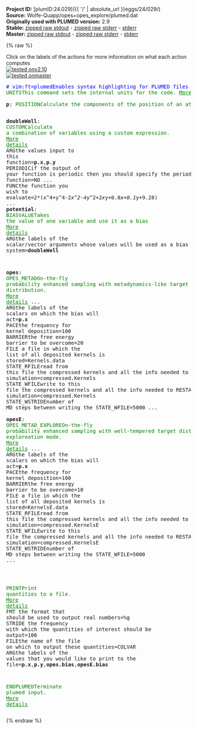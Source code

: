 **Project ID:** [plumID:24.029]({{ '/' | absolute_url }}eggs/24/029/)  
**Source:** Wolfe-Quapp/opes+opes_explore/plumed.dat  
**Originally used with PLUMED version:** 2.9  
**Stable:** [zipped raw stdout](plumed.dat.plumed.stdout.txt.zip) - [zipped raw stderr](plumed.dat.plumed.stderr.txt.zip) - [stderr](plumed.dat.plumed.stderr)  
**Master:** [zipped raw stdout](plumed.dat.plumed_master.stdout.txt.zip) - [zipped raw stderr](plumed.dat.plumed_master.stderr.txt.zip) - [stderr](plumed.dat.plumed_master.stderr)  

{% raw %}
<div class="plumedpreheader">
<div class="headerInfo" id="value_details_data/Wolfe-Quapp/opes+opes_explore/plumed.dat"> Click on the labels of the actions for more information on what each action computes </div>
<div class="containerBadge">
<div class="headerBadge"><a href="plumed.dat.plumed.stderr"><img src="https://img.shields.io/badge/v2.10-passing-green.svg" alt="tested onv2.10" /></a></div>
<div class="headerBadge"><a href="plumed.dat.plumed_master.stderr"><img src="https://img.shields.io/badge/master-passing-green.svg" alt="tested onmaster" /></a></div>
</div>
</div>
<pre class="plumedlisting">
<span class="plumedtooltip" style="color:blue"># vim:ft=plumed<span class="right">Enables syntax highlighting for PLUMED files in vim. See <a href="https://www.plumed.org/doc-master/user-doc/html/vim">here for more details. </a><i></i></span></span>
<span class="plumedtooltip" style="color:green">UNITS<span class="right">This command sets the internal units for the code. <a href="https://www.plumed.org/doc-master/user-doc/html/UNITS" style="color:green">More details</a><i></i></span></span> <span class="plumedtooltip">NATURAL<span class="right"> use natural units<i></i></span></span>
<br/><span style="display:none;" id="data/Wolfe-Quapp/opes+opes_explore/plumed.dat">The UNITS action with label <b></b> calculates something</span><b name="data/Wolfe-Quapp/opes+opes_explore/plumed.datp" onclick='showPath("data/Wolfe-Quapp/opes+opes_explore/plumed.dat","data/Wolfe-Quapp/opes+opes_explore/plumed.datp","data/Wolfe-Quapp/opes+opes_explore/plumed.datp","brown")'>p</b>: <span class="plumedtooltip" style="color:green">POSITION<span class="right">Calculate the components of the position of an atom or atoms. <a href="https://www.plumed.org/doc-master/user-doc/html/POSITION" style="color:green">More details</a><i></i></span></span> <span class="plumedtooltip">ATOM<span class="right">the atom number<i></i></span></span>=1

<span style="display:none;" id="data/Wolfe-Quapp/opes+opes_explore/plumed.datp">The POSITION action with label <b>p</b> calculates the following quantities:<table  align="center" frame="void" width="95%" cellpadding="5%"><tr><td width="5%"><b> Quantity </b>  </td><td><b> Description </b> </td></tr><tr><td width="5%">p.x</td><td>the x-component of the atom position</td></tr><tr><td width="5%">p.y</td><td>the y-component of the atom position</td></tr><tr><td width="5%">p.z</td><td>the z-component of the atom position</td></tr></table></span><b name="data/Wolfe-Quapp/opes+opes_explore/plumed.datdoubleWell" onclick='showPath("data/Wolfe-Quapp/opes+opes_explore/plumed.dat","data/Wolfe-Quapp/opes+opes_explore/plumed.datdoubleWell","data/Wolfe-Quapp/opes+opes_explore/plumed.datdoubleWell","brown")'>doubleWell</b>: <span class="plumedtooltip" style="color:green">CUSTOM<span class="right">Calculate a combination of variables using a custom expression. <a href="https://www.plumed.org/doc-master/user-doc/html/CUSTOM" style="color:green">More details</a><i></i></span></span> <span class="plumedtooltip">ARG<span class="right">the values input to this function<i></i></span></span>=<b name="data/Wolfe-Quapp/opes+opes_explore/plumed.datp">p.x</b>,<b name="data/Wolfe-Quapp/opes+opes_explore/plumed.datp">p.y</b> <span class="plumedtooltip">PERIODIC<span class="right">if the output of your function is periodic then you should specify the periodicity of the function<i></i></span></span>=NO ...
  <span class="plumedtooltip">FUNC<span class="right">the function you wish to evaluate<i></i></span></span>=2*(x^4+y^4-2*x^2-4*y^2+2*x*y+0.8*x+0.1*y+9.28)
...
<span style="display:none;" id="data/Wolfe-Quapp/opes+opes_explore/plumed.datdoubleWell">The CUSTOM action with label <b>doubleWell</b> calculates the following quantities:<table  align="center" frame="void" width="95%" cellpadding="5%"><tr><td width="5%"><b> Quantity </b>  </td><td><b> Description </b> </td></tr><tr><td width="5%">doubleWell.value</td><td>an arbitrary function</td></tr></table></span><b name="data/Wolfe-Quapp/opes+opes_explore/plumed.datpotential" onclick='showPath("data/Wolfe-Quapp/opes+opes_explore/plumed.dat","data/Wolfe-Quapp/opes+opes_explore/plumed.datpotential","data/Wolfe-Quapp/opes+opes_explore/plumed.datpotential","brown")'>potential</b>: <span class="plumedtooltip" style="color:green">BIASVALUE<span class="right">Takes the value of one variable and use it as a bias <a href="https://www.plumed.org/doc-master/user-doc/html/BIASVALUE" style="color:green">More details</a><i></i></span></span> <span class="plumedtooltip">ARG<span class="right">the labels of the scalar/vector arguments whose values will be used as a bias on the system<i></i></span></span>=<b name="data/Wolfe-Quapp/opes+opes_explore/plumed.datdoubleWell">doubleWell</b>

 
<span style="display:none;" id="data/Wolfe-Quapp/opes+opes_explore/plumed.datpotential">The BIASVALUE action with label <b>potential</b> calculates the following quantities:<table  align="center" frame="void" width="95%" cellpadding="5%"><tr><td width="5%"><b> Quantity </b>  </td><td><b> Description </b> </td></tr><tr><td width="5%">potential.bias</td><td>the instantaneous value of the bias potential</td></tr><tr><td width="5%">potential._bias</td><td>one or multiple instances of this quantity can be referenced elsewhere in the input file</td></tr></table></span><b name="data/Wolfe-Quapp/opes+opes_explore/plumed.datopes" onclick='showPath("data/Wolfe-Quapp/opes+opes_explore/plumed.dat","data/Wolfe-Quapp/opes+opes_explore/plumed.datopes","data/Wolfe-Quapp/opes+opes_explore/plumed.datopes","brown")'>opes</b>: <span class="plumedtooltip" style="color:green">OPES_METAD<span class="right">On-the-fly probability enhanced sampling with metadynamics-like target distribution. <a href="https://www.plumed.org/doc-master/user-doc/html/OPES_METAD" style="color:green">More details</a><i></i></span></span> ...
  <span class="plumedtooltip">ARG<span class="right">the labels of the scalars on which the bias will act<i></i></span></span>=<b name="data/Wolfe-Quapp/opes+opes_explore/plumed.datp">p.x</b>
  <span class="plumedtooltip">PACE<span class="right">the frequency for kernel deposition<i></i></span></span>=100
  <span class="plumedtooltip">BARRIER<span class="right">the free energy barrier to be overcome<i></i></span></span>=20
  <span class="plumedtooltip">FILE<span class="right"> a file in which the list of all deposited kernels is stored<i></i></span></span>=Kernels.data
  <span class="plumedtooltip">STATE_RFILE<span class="right">read from this file the compressed kernels and all the info needed to RESTART the simulation<i></i></span></span>=compressed.Kernels
  <span class="plumedtooltip">STATE_WFILE<span class="right">write to this file the compressed kernels and all the info needed to RESTART the simulation<i></i></span></span>=compressed.Kernels
  <span class="plumedtooltip">STATE_WSTRIDE<span class="right">number of MD steps between writing the STATE_WFILE<i></i></span></span>=5000
...
<br/><span style="display:none;" id="data/Wolfe-Quapp/opes+opes_explore/plumed.datopes">The OPES_METAD action with label <b>opes</b> calculates the following quantities:<table  align="center" frame="void" width="95%" cellpadding="5%"><tr><td width="5%"><b> Quantity </b>  </td><td><b> Description </b> </td></tr><tr><td width="5%">opes.bias</td><td>the instantaneous value of the bias potential</td></tr><tr><td width="5%">opes.rct</td><td>estimate of c(t)</td></tr><tr><td width="5%">opes.zed</td><td>estimate of Z_n</td></tr><tr><td width="5%">opes.neff</td><td>effective sample size</td></tr><tr><td width="5%">opes.nker</td><td>total number of compressed kernels used to represent the bias</td></tr></table></span><b name="data/Wolfe-Quapp/opes+opes_explore/plumed.datopesE" onclick='showPath("data/Wolfe-Quapp/opes+opes_explore/plumed.dat","data/Wolfe-Quapp/opes+opes_explore/plumed.datopesE","data/Wolfe-Quapp/opes+opes_explore/plumed.datopesE","brown")'>opesE</b>: <span class="plumedtooltip" style="color:green">OPES_METAD_EXPLORE<span class="right">On-the-fly probability enhanced sampling with well-tempered target distribution in exploreation mode. <a href="https://www.plumed.org/doc-master/user-doc/html/OPES_METAD_EXPLORE" style="color:green">More details</a><i></i></span></span> ...
  <span class="plumedtooltip">ARG<span class="right">the labels of the scalars on which the bias will act<i></i></span></span>=<b name="data/Wolfe-Quapp/opes+opes_explore/plumed.datp">p.x</b>
  <span class="plumedtooltip">PACE<span class="right">the frequency for kernel deposition<i></i></span></span>=100
  <span class="plumedtooltip">BARRIER<span class="right">the free energy barrier to be overcome<i></i></span></span>=10
  <span class="plumedtooltip">FILE<span class="right"> a file in which the list of all deposited kernels is stored<i></i></span></span>=KernelsE.data
  <span class="plumedtooltip">STATE_RFILE<span class="right">read from this file the compressed kernels and all the info needed to RESTART the simulation<i></i></span></span>=compressed.KernelsE
  <span class="plumedtooltip">STATE_WFILE<span class="right">write to this file the compressed kernels and all the info needed to RESTART the simulation<i></i></span></span>=compressed.KernelsE
  <span class="plumedtooltip">STATE_WSTRIDE<span class="right">number of MD steps between writing the STATE_WFILE<i></i></span></span>=5000
...

<br/><span style="display:none;" id="data/Wolfe-Quapp/opes+opes_explore/plumed.datopesE">The OPES_METAD_EXPLORE action with label <b>opesE</b> calculates the following quantities:<table  align="center" frame="void" width="95%" cellpadding="5%"><tr><td width="5%"><b> Quantity </b>  </td><td><b> Description </b> </td></tr><tr><td width="5%">opesE.bias</td><td>the instantaneous value of the bias potential</td></tr><tr><td width="5%">opesE.rct</td><td>estimate of c(t)</td></tr><tr><td width="5%">opesE.zed</td><td>estimate of Z_n</td></tr><tr><td width="5%">opesE.neff</td><td>effective sample size</td></tr><tr><td width="5%">opesE.nker</td><td>total number of compressed kernels used to represent the bias</td></tr></table></span><span class="plumedtooltip" style="color:green">PRINT<span class="right">Print quantities to a file. <a href="https://www.plumed.org/doc-master/user-doc/html/PRINT" style="color:green">More details</a><i></i></span></span> <span class="plumedtooltip">FMT<span class="right"> the format that should be used to output real numbers<i></i></span></span>=%g <span class="plumedtooltip">STRIDE<span class="right"> the frequency with which the quantities of interest should be output<i></i></span></span>=100 <span class="plumedtooltip">FILE<span class="right">the name of the file on which to output these quantities<i></i></span></span>=COLVAR <span class="plumedtooltip">ARG<span class="right">the labels of the values that you would like to print to the file<i></i></span></span>=<b name="data/Wolfe-Quapp/opes+opes_explore/plumed.datp">p.x</b>,<b name="data/Wolfe-Quapp/opes+opes_explore/plumed.datp">p.y</b>,<b name="data/Wolfe-Quapp/opes+opes_explore/plumed.datopes">opes.bias</b>,<b name="data/Wolfe-Quapp/opes+opes_explore/plumed.datopesE">opesE.bias</b>

<span class="plumedtooltip" style="color:green">ENDPLUMED<span class="right">Terminate plumed input. <a href="https://www.plumed.org/doc-master/user-doc/html/ENDPLUMED" style="color:green">More details</a><i></i></span></span><span style="color:blue" class="comment">
</span></pre>
{% endraw %}
